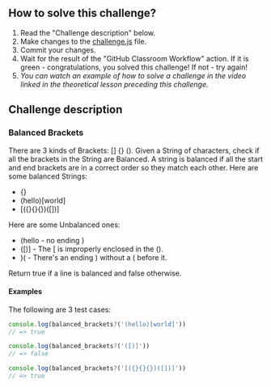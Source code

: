 ## How to solve this challenge?

1. Read the "Challenge description" below.
2. Make changes to the [challenge.js](./challenge.js) file.
3. Commit your changes.
4. Wait for the result of the "GitHub Classroom Workflow" action. If it is green - congratulations, you solved this challenge! If not - try again!
5. *You can watch an example of how to solve a challenge in the video linked in the theoretical lesson preceding this challenge.*


## Challenge description

### Balanced Brackets

There are 3 kinds of Brackets: [] {} (). Given a String  of characters, check if all the brackets in the String are Balanced. A  string is balanced if all the start and end brackets are in a correct  order so they match each other.
Here are some balanced Strings:

- {}
- (hello)[world]
- [({}{}{})([])]

Here are some Unbalanced ones:

- (hello - no ending )
- ([)] - The [ is improperly enclosed in the ().
- )( - There's an ending ) without a ( before it.

Return true if a line is balanced and false otherwise.

#### Examples

The following are 3 test cases:

```js
console.log(balanced_brackets?('(hello)[world]'))
// => true

console.log(balanced_brackets?('([)]'))
// => false

console.log(balanced_brackets?('[({}{}{})([])]'))
// => true
```
